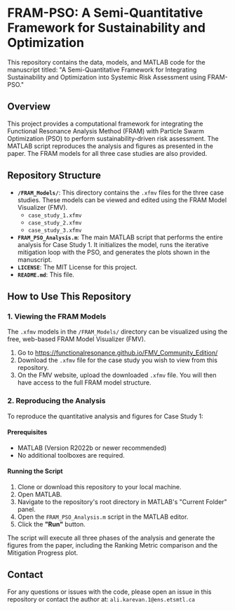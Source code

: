 # FRAM-PSO: A Semi-Quantitative Framework for Sustainability and Optimization

This repository contains the data, models, and MATLAB code for the manuscript titled: "A Semi-Quantitative Framework for Integrating Sustainability and Optimization into Systemic Risk Assessment using FRAM-PSO."

## Overview

This project provides a computational framework for integrating the Functional Resonance Analysis Method (FRAM) with Particle Swarm Optimization (PSO) to perform sustainability-driven risk assessment. The MATLAB script reproduces the analysis and figures as presented in the paper. The FRAM models for all three case studies are also provided.

## Repository Structure

- **`/FRAM_Models/`**: This directory contains the `.xfmv` files for the three case studies. These models can be viewed and edited using the FRAM Model Visualizer (FMV).
  - `case_study_1.xfmv`
  - `case_study_2.xfmv`
  - `case_study_3.xfmv`
- **`FRAM_PSO_Analysis.m`**: The main MATLAB script that performs the entire analysis for Case Study 1. It initializes the model, runs the iterative mitigation loop with the PSO, and generates the plots shown in the manuscript.
- **`LICENSE`**: The MIT License for this project.
- **`README.md`**: This file.

## How to Use This Repository

### 1. Viewing the FRAM Models
The `.xfmv` models in the `/FRAM_Models/` directory can be visualized using the free, web-based FRAM Model Visualizer (FMV).

1.  Go to https://functionalresonance.github.io/FMV_Community_Edition/
2.  Download the `.xfmv` file for the case study you wish to view from this repository.
3.  On the FMV website, upload the downloaded `.xfmv` file. You will then have access to the full FRAM model structure.

### 2. Reproducing the Analysis

To reproduce the quantitative analysis and figures for Case Study 1:

#### Prerequisites
-   MATLAB (Version R2022b or newer recommended)
-   No additional toolboxes are required.

#### Running the Script
1.  Clone or download this repository to your local machine.
2.  Open MATLAB.
3.  Navigate to the repository's root directory in MATLAB's "Current Folder" panel.
4.  Open the `FRAM_PSO_Analysis.m` script in the MATLAB editor.
5.  Click the **"Run"** button.

The script will execute all three phases of the analysis and generate the figures from the paper, including the Ranking Metric comparison and the Mitigation Progress plot.

## Contact

For any questions or issues with the code, please open an issue in this repository or contact the  author at: `ali.karevan.1@ens.etsmtl.ca`

